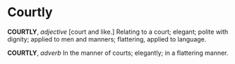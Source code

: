 # Courtly

**COURTLY**, _adjective_ \[court and like.\] Relating to a court; elegant; polite with dignity; applied to men and manners; flattering, applied to language.

**COURTLY**, _adverb_ In the manner of courts; elegantly; in a flattering manner.